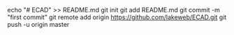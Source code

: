 echo "# ECAD" >> README.md
git init
git add README.md
git commit -m "first commit"
git remote add origin https://github.com/lakeweb/ECAD.git
git push -u origin master
